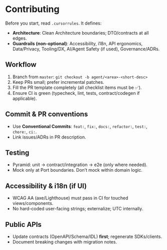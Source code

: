 # Contributing

Before you start, read `.cursorrules`. It defines:
* **Architecture**: Clean Architecture boundaries; DTO/contracts at all edges.
* **Guardrails (non-optional)**: Accessibility, i18n, API ergonomics, Data/Privacy,
  Tooling/DX, AI/Agent Safety (if used), Governance/ADRs.

## Workflow
1. Branch from `master`: `git checkout -b agent/<area>-<short-desc>`
2. Keep PRs small; prefer incremental patches.
3. Fill the PR template completely (all checklist items must be ✅).
4. Ensure CI is green (typecheck, lint, tests, contract/codegen if applicable).

## Commit & PR conventions
- Use **Conventional Commits**: `feat:`, `fix:`, `docs:`, `refactor:`, `test:`, `chore:`, `ci:`.
- Link issues/ADRs in PR description.

## Testing
- Pyramid: unit → contract/integration → e2e (only where needed).
- Mock only at Port boundaries. Don’t mock within domain logic.

## Accessibility & i18n (if UI)
- WCAG AA (axe/Lighthouse) must pass in CI for touched views/components.
- No hard-coded user-facing strings; externalize; UTC internally.

## Public APIs
- Update contracts (OpenAPI/Schema/IDL) **first**; regenerate SDKs/clients.
- Document breaking changes with migration notes.

